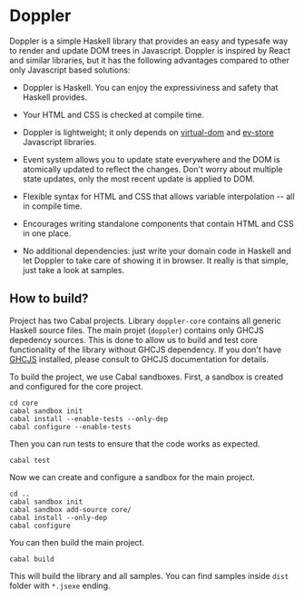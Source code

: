 # Doppler

Doppler is a simple Haskell library that provides an easy and typesafe way to
render and update DOM trees in Javascript. Doppler is inspired by React and
similar libraries, but it has the following advantages compared to other only
Javascript based solutions:

- Doppler is Haskell. You can enjoy the expressiviness and safety that Haskell
provides.

- Your HTML and CSS is checked at compile time.

- Doppler is lightweight; it only depends on [virtual-dom](https://github.com/Matt-Esch/virtual-dom)
and [ev-store](https://github.com/Raynos/ev-store) Javascript libraries.

- Event system allows you to update state everywhere and the DOM is atomically
updated to reflect the changes. Don't worry about multiple state updates,
only the most recent update is applied to DOM.

- Flexible syntax for HTML and CSS that allows variable interpolation -- all in
compile time.

- Encourages writing standalone components that contain HTML and CSS in one
place.

- No additional dependencies: just write your domain code in Haskell and
let Doppler to take care of showing it in browser. It really is that simple,
just take a look at samples.


## How to build?

Project has two Cabal projects. Library `doppler-core` contains all generic Haskell
source files. The main projet (`doppler`) contains only GHCJS depedency sources.
This is done to allow us to build and test core functionality of the library
without GHCJS dependency. If you don't have [GHCJS](https://github.com/ghcjs/ghcjs)
installed, please consult to GHCJS documentation for details.

To build the project, we use Cabal sandboxes. First, a sandbox is created and
configured for the core project.

```
cd core
cabal sandbox init
cabal install --enable-tests --only-dep
cabal configure --enable-tests
```

Then you can run tests to ensure that the code works as expected.

```
cabal test
```

Now we can create and configure a sandbox for the main project.

```
cd ..
cabal sandbox init
cabal sandbox add-source core/
cabal install --only-dep
cabal configure
```

You can then build the main project.

```
cabal build
```

This will build the library and all samples. You can find samples inside `dist`
folder with `*.jsexe` ending.
